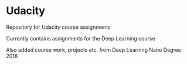 # Udacity
Repository for Udacity course assignments

Currently contains assignments for the Deep Learning course

Also added course work, projects etc. from Deep Learning Nano Degree 2018
